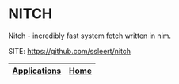 # NITCH

 Nitch - incredibly fast system fetch written in nim.

 SITE: https://github.com/ssleert/nitch

 | [Applications](https://portable-linux-apps.github.io/apps.html) | [Home](https://portable-linux-apps.github.io)
 | --- | --- |
